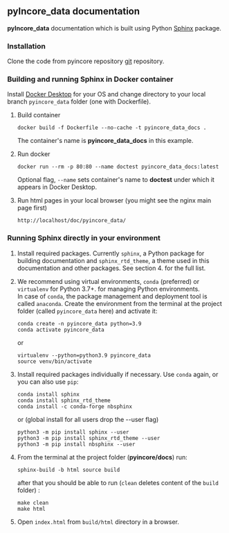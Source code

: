 ## pyIncore_data documentation

**pyIncore_data** documentation which is built using Python [Sphinx](http://www.sphinx-doc.org/en/master/) package.

### Installation

Clone the code from pyincore repository [git](https://opensource.ncsa.illinois.edu/bitbucket/scm/incore1/pyincore_data.git) 
repository.

### Building and running Sphinx in Docker container

Install [Docker Desktop](https://www.docker.com/) for your OS and change directory to your local branch `pyincore_data` folder (one with Dockerfile).

1. Build container
    ```
    docker build -f Dockerfile --no-cache -t pyincore_data_docs .
    ```
    The container's name is **pyincore_data_docs** in this example.
    
2. Run docker
    ```
    docker run --rm -p 80:80 --name doctest pyincore_data_docs:latest
    ```
    Optional flag, `--name` sets container's name to **doctest** under which it appears in Docker Desktop.
   
3. Run html pages in your local browser (you might see the nginx main page first)
    ```
    http://localhost/doc/pyincore_data/
    ``` 


### Running Sphinx directly in your environment

1. Install required packages. Currently `sphinx`, a Python package for building documentation and `sphinx_rtd_theme`, 
a theme used in this documentation and other packages. See section 4. for the full list.

2. We recommend using virtual environments, `conda` (preferred) or `virtualenv` for Python 3.7+. 
for managing Python environments.  
In case of `conda`, the package management and deployment tool 
is called `anaconda`. Create the environment from the terminal at the project 
folder (called `pyincore_data` here) and activate it:
    ```
    conda create -n pyincore_data python=3.9
    conda activate pyincore_data
    ```
    or  
    ```
    virtualenv --python=python3.9 pyincore_data
    source venv/bin/activate
    ```
   
3. Install required packages individually if necessary. Use `conda` again, or you can also use `pip`:

    ```
    conda install sphinx
    conda install sphinx_rtd_theme
    conda install -c conda-forge nbsphinx
    ```
    or (global install for all users drop the --user flag)
    ```
    python3 -m pip install sphinx --user
    python3 -m pip install sphinx_rtd_theme --user
    python3 -m pip install nbsphinx --user
    ```   

4. From the terminal at the project folder (**pyincore/docs**) run: 
    ```
    sphinx-build -b html source build
    ```
    after that you should be able to run (`clean` deletes content of the `build` folder) :
    ```
    make clean
    make html
    ```
   
5. Open `index.html` from `build/html` directory in a browser.